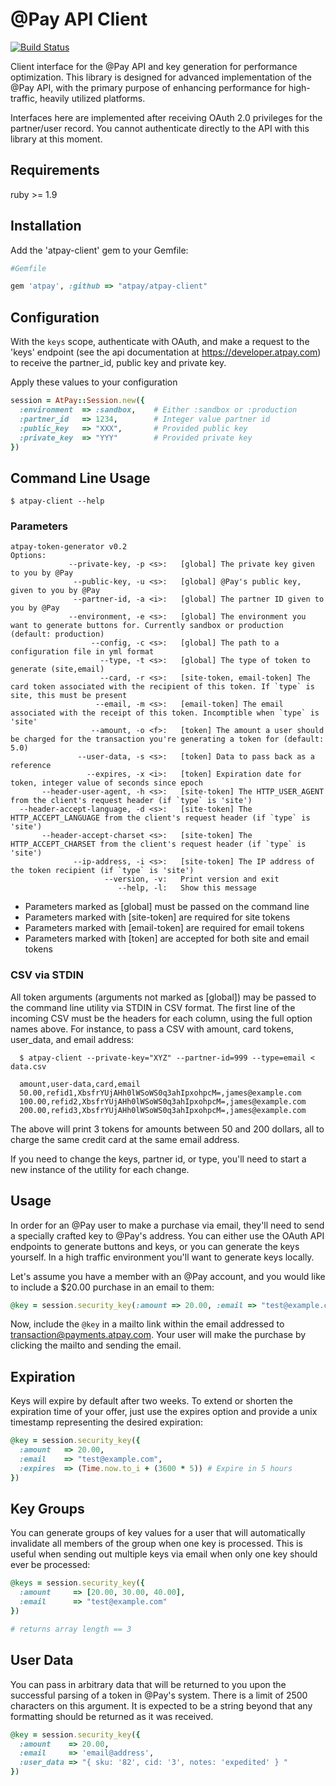 # @Pay API Client

[![Build Status](https://travis-ci.org/atpay/atpay-client.png)](https://travis-ci.org/atpay/atpay-client)


Client interface for the @Pay API and key generation for 
performance optimization. This library is designed for advanced
implementation of the @Pay API, with the primary purpose
of enhancing performance for high-traffic, heavily utilized
platforms. 

Interfaces here are implemented after receiving OAuth 2.0
privileges for the partner/user record. You cannot authenticate
directly to the API with this library at this moment.

## Requirements

ruby >= 1.9

## Installation

Add the 'atpay-client' gem to your Gemfile:

```ruby
#Gemfile

gem 'atpay', :github => "atpay/atpay-client"
```

## Configuration

With the `keys` scope, authenticate with OAuth, and make a request
to the 'keys' endpoint (see the api documentation at
https://developer.atpay.com) to receive the partner_id,
public key and private key.

Apply these values to your configuration

```ruby
session = AtPay::Session.new({
  :environment  => :sandbox,    # Either :sandbox or :production
  :partner_id   => 1234,        # Integer value partner id
  :public_key   => "XXX",       # Provided public key
  :private_key  => "YYY"        # Provided private key
})
```

## Command Line Usage

    $ atpay-client --help


### Parameters

    atpay-token-generator v0.2
    Options:
                 --private-key, -p <s>:   [global] The private key given to you by @Pay
                  --public-key, -u <s>:   [global] @Pay's public key, given to you by @Pay
                  --partner-id, -a <i>:   [global] The partner ID given to you by @Pay
                 --environment, -e <s>:   [global] The environment you want to generate buttons for. Currently sandbox or production (default: production)
                      --config, -c <s>:   [global] The path to a configuration file in yml format
                        --type, -t <s>:   [global] The type of token to generate (site,email)
                        --card, -r <s>:   [site-token, email-token] The card token associated with the recipient of this token. If `type` is site, this must be present
                       --email, -m <s>:   [email-token] The email associated with the receipt of this token. Incomptible when `type` is 'site'
                      --amount, -o <f>:   [token] The amount a user should be charged for the transaction you're generating a token for (default: 5.0)
                   --user-data, -s <s>:   [token] Data to pass back as a reference
                     --expires, -x <i>:   [token] Expiration date for token, integer value of seconds since epoch
           --header-user-agent, -h <s>:   [site-token] The HTTP_USER_AGENT from the client's request header (if `type` is 'site')
      --header-accept-language, -d <s>:   [site-token] The HTTP_ACCEPT_LANGUAGE from the client's request header (if `type` is 'site')
           --header-accept-charset <s>:   [site-token] The HTTP_ACCEPT_CHARSET from the client's request header (if `type` is 'site')
                  --ip-address, -i <s>:   [site-token] The IP address of the token recipient (if `type` is 'site')
                         --version, -v:   Print version and exit
                            --help, -l:   Show this message

* Parameters marked as [global] must be passed on the command line
* Parameters marked with [site-token] are required for site tokens
* Parameters marked with [email-token] are required for email tokens
* Parameters marked with [token] are accepted for both site and email tokens

### CSV via STDIN

All token arguments (arguments not marked as [global]) may be passed
to the command line utility via STDIN in CSV format. The first line of
the incoming CSV must be the headers for each column, using the full
option names above. For instance, to pass a CSV with amount, card tokens,
user_data, and email address:

```
  $ atpay-client --private-key="XYZ" --partner-id=999 --type=email < data.csv
```

```
  amount,user-data,card,email
  50.00,refid1,XbsfrYUjAHh0lWSoWS0q3ahIpxohpcM=,james@example.com
  100.00,refid2,XbsfrYUjAHh0lWSoWS0q3ahIpxohpcM=,james@example.com
  200.00,refid3,XbsfrYUjAHh0lWSoWS0q3ahIpxohpcM=,james@example.com
```

The above will print 3 tokens for amounts between 50 and 200 dollars,
all to charge the same credit card at the same email address. 

If you need to change the keys, partner id, or type, you'll need to
start a new instance of the utility for each change.

## Usage

In order for an @Pay user to make a purchase via email, they'll
need to send a specially crafted key to @Pay's address. You can
either use the OAuth API endpoints to generate buttons and keys,
or you can generate the keys yourself. In a high traffic 
environment you'll want to generate keys locally. 

Let's assume you have a member with an @Pay account, and you 
would like to include a $20.00 purchase in an email to them:

```ruby
@key = session.security_key(:amount => 20.00, :email => "test@example.com")
```

Now, include the `@key` in a mailto link within the email
addressed to transaction@payments.atpay.com. Your user will
make the purchase by clicking the mailto and sending the 
email. 

## Expiration

Keys will expire by default after two weeks. To extend or 
shorten the expiration time of your offer, just use the 
expires option and provide a unix timestamp representing the
desired expiration:

```ruby
@key = session.security_key({
  :amount   => 20.00,
  :email    => "test@example.com",
  :expires  => (Time.now.to_i + (3600 * 5)) # Expire in 5 hours
})
```

## Key Groups

You can generate groups of key values for a user that will automatically
invalidate all members of the group when one key is processed. This
is useful when sending out multiple keys via email when only one key should ever
be processed:

```ruby
@keys = session.security_key({
  :amount     => [20.00, 30.00, 40.00],
  :email      => "test@example.com"
})

# returns array length == 3
```

## User Data

You can pass in arbitrary data that will be returned to you upon the successful parsing of a token in @Pay's system.  There is a limit of 2500 characters on this argument.  It is expected to be a string beyond that any formatting should be returned as it was received.

```ruby
@key = session.security_key({
  :amount    => 20.00,
  :email     => 'email@address',
  :user_data => "{ sku: '82', cid: '3', notes: 'expedited' } "
})
```

